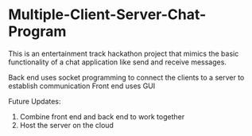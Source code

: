 # Multiple-Client-Server-Chat-Program
This is an entertainment track hackathon project that mimics the basic functionality of a chat application like send and receive messages.

Back end uses socket programming to connect the clients to a server to establish communication
Front end uses GUI 

Future Updates:
1. Combine front end and back end to work together
2. Host the server on the cloud 
